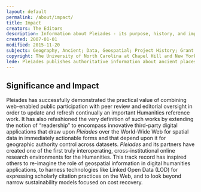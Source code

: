 ```yaml
---
layout: default
permalink: /about/impact/
title: Impact
creators: The Editors
description: Information about Pleiades - its purpose, history, and impact.
created: 2007-01-01
modified: 2015-11-20
subjects: Geography, Ancient; Data, Geospatial; Project History; Grant History; Documentation
copyright: The University of North Carolina at Chapel Hill and New York University
lede: Pleiades publishes authoritative information about ancient places and spaces, providing unique services for finding, displaying, and reusing it under open license as part of a revolutionary network of digital humanities projects.
---
```


## Significance and Impact

Pleiades has successfully demonstrated the practical value of combining web-enabled public participation with peer review and editorial oversight in order to update and refresh continually an important Humanities reference work. It has also refashioned the very definition of such works by extending the notion of “readership” to encompass innovative third-party digital applications that draw upon _Pleiades_ over the World-Wide Web for spatial data in immediately actionable forms and that depend upon it for geographic authority control across datasets. _Pleiades_ and its partners have created one of the first truly interoperating, cross-institutional online research environments for the Humanities. This track record has inspired others to re-imagine the role of geospatial information in digital humanities applications, to harness technologies like Linked Open Data (LOD) for expressing scholarly citation practices on the Web, and to look beyond narrow sustainability models focused on cost recovery.  



